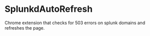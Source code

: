 SplunkdAutoRefresh
==================

Chrome extension that checks for 503 errors on splunk domains and refreshes the page.
